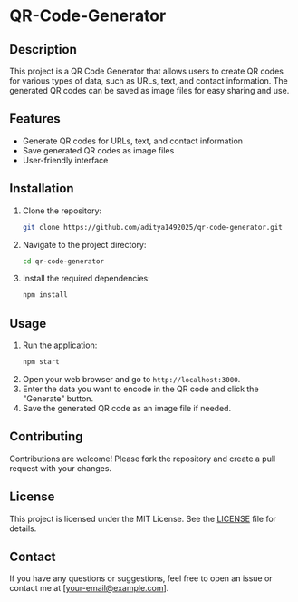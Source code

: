 # QR-Code-Generator

## Description
This project is a QR Code Generator that allows users to create QR codes for various types of data, such as URLs, text, and contact information. The generated QR codes can be saved as image files for easy sharing and use.

## Features
- Generate QR codes for URLs, text, and contact information
- Save generated QR codes as image files
- User-friendly interface

## Installation
1. Clone the repository:
    ```bash
    git clone https://github.com/aditya1492025/qr-code-generator.git 
    ```
2. Navigate to the project directory:
    ```bash
    cd qr-code-generator
    ```
3. Install the required dependencies:
    ```bash
    npm install
    ```

## Usage
1. Run the application:
    ```bash
    npm start
    ```
2. Open your web browser and go to `http://localhost:3000`.
3. Enter the data you want to encode in the QR code and click the "Generate" button.
4. Save the generated QR code as an image file if needed.

## Contributing
Contributions are welcome! Please fork the repository and create a pull request with your changes.

## License
This project is licensed under the MIT License. See the [LICENSE](LICENSE) file for details.

## Contact
If you have any questions or suggestions, feel free to open an issue or contact me at [your-email@example.com].
